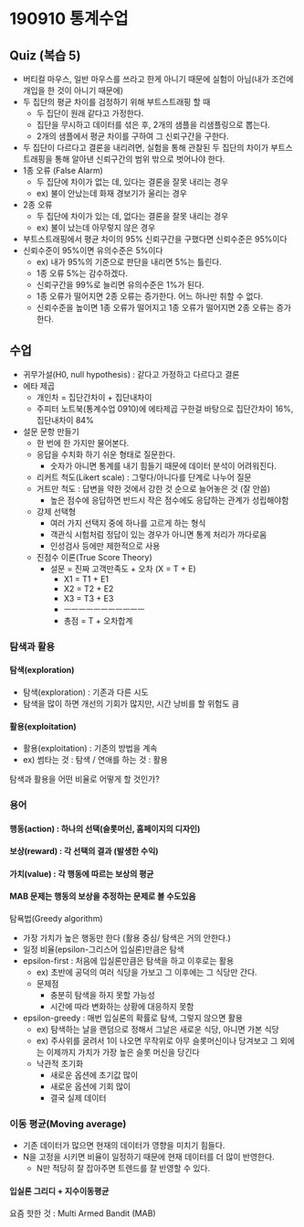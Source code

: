 # 190910 통계수업
## Quiz (복습 5)
* 버티컬 마우스, 일반 마우스를 쓰라고 한게 아니기 때문에 실험이 아님(내가 조건에 개입을 한 것이 아니기 때문에)
* 두 집단의 평균 차이를 검정하기 위해 부트스트래핑 할 때
    * 두 집단이 원래 같다고 가정한다. 
    * 집단을 무시하고 데이터를 섞은 후, 2개의 샘플을 리샘플링으로 뽑는다.
    * 2개의 샘플에서 평균 차이를 구하여 그 신뢰구간을 구한다.
* 두 집단이 다르다고 결론을 내리려면, 실험을 통해 관찰된 두 집단의 차이가 부트스트래핑을 통해 알아낸 신뢰구간의 범위 밖으로 벗어나야 한다.
* 1종 오류 (False Alarm)
    * 두 집단에 차이가 없는 데, 있다는 결론을 잘못 내리는 경우
    * ex) 불이 안났는데 화재 경보기가 울리는 경우
* 2종 오류
    * 두 집단에 차이가 있는 데, 없다는 결론을 잘못 내리는 경우
    * ex) 불이 났는데 아무렇지 않은 경우
* 부트스트래핑에서 평균 차이의 95% 신뢰구간을 구했다면 신뢰수준은 95%이다
* 신뢰수준이 95%이면 유의수준은 5%이다
    * ex) 내가 95%의 기준으로 판단을 내리면 5%는 틀린다.
    * 1종 오류 5%는 감수하겠다.
    * 신뢰구간을 99%로 늘리면 유의수준은 1%가 된다.
    * 1종 오류가 떨어지면 2종 오류는 증가한다. 어느 하나만 취할 수 없다.
    * 신뢰수준을 높이면 1종 오류가 떨어지고 1종 오류가 떨어지면 2종 오류는 증가한다.
## 수업
* 귀무가설(H0, null hypothesis) : 같다고 가정하고 다르다고 결론
* 에타 제곱
    * 개인차 = 집단간차이 + 집단내차이
    * 주피터 노트북(통계수업 0910)에 에타제곱 구한걸 바탕으로 집단간차이 16%, 집단내차이 84%
* 설문 문항 만들기
    * 한 번에 한 가지만 물어본다.
    * 응답을 수치화 하기 쉬운 형태로 질문한다.
        * 숫자가 아니면 통계를 내기 힘들기 때문에 데이터 분석이 어려워진다.
    * 리커트 척도(Likert scale) : 그렇다/아니다를 단계로 나누어 질문
    * 거트만 척도 : 답변을 약한 것에서 강한 것 순으로 늘어놓은 것 (잘 안씀)
        * 높은 점수에 응답하면 반드시 작은 점수에도 응답하는 관계가 성립해야함
    * 강제 선택형
        * 여러 가지 선택지 중에 하나를 고르게 하는 형식
        * 객관식 시험처럼 정답이 있는 경우가 아니면 통계 처리가 까다로움
        * 인성검사 등에만 제한적으로 사용
    * 진점수 이론(True Score Theory)
        * 설문 = 진짜 고객만족도 + 오차 (X = T + E)
            * X1 = T1 + E1
            * X2 = T2 + E2
            * X3 = T3 + E3
            * ㅡㅡㅡㅡㅡㅡㅡㅡㅡㅡㅡ
            * 총점 = T + 오차합계 

 ### 탐색과 활용
 #### 탐색(exploration)
 * 탐색(exploration) : 기존과 다른 시도
 * 탐색을 많이 하면 개선의 기회가 많지만, 시간 낭비를 할 위험도 큼
 #### 활용(exploitation)
 * 활용(exploitation) : 기존의 방법을 계속
 * ex) 썸타는 것 : 탐색 / 연애를 하는 것 : 활용

 탐색과 활용을 어떤 비율로 어떻게 할 것인가?

 ### 용어
 #### 행동(action) : 하나의 선택(슬롯머신, 홈페이지의 디자인)
 #### 보상(reward) : 각 선택의 결과 (발생한 수익)
 #### 가치(value) : 각 행동에 따르는 보상의 평균
 #### MAB 문제는 행동의 보상을 추정하는 문제로 볼 수도있음

 탐욕법(Greedy algorithm)
 * 가장 가치가 높은 행동만 한다 (활용 중심/ 탐색은 거의 안한다.)
 * 일정 비율(epsilon-그리스어 입실론)만큼은 탐색
 * epsilon-first : 처음에 입실론만큼은 탐색을 하고 이후로는 활용
    * ex) 초반에 공덕의 여러 식당을 가보고 그 이후에는 그 식당만 간다.
    * 문제점
        * 충분히 탐색을 하지 못할 가능성
        * 시간에 따라 변화하는 상황에 대응하지 못함
 * epsilon-greedy : 매번 입실론의 확률로 탐색, 그렇지 않으면 활용
    * ex) 탐색하는 날을 랜덤으로 정해서 그날은 새로운 식당, 아니면 가본 식당
    * ex) 주사위를 굴려서 1이 나오면 무작위로 아무 슬롯머신이나 당겨보고 그 외에는 이제까지 가치가 가장 높은 슬롯 머신을 당긴다
    * 낙관적 초기화
        * 새로운 옵션에 초기값 많이
        * 새로운 옵션에 기회 많이
        * 결국 실제 데이터

### 이동 평균(Moving average)
* 기존 데이터가 많으면 현재의 데이터가 영향을 미치기 힘들다.
* N을 고정을 시키면 비율이 일정하기 때문에 현재 데이터를 더 많이 반영한다.
    * N만 적당히 잘 잡아주면 트렌드를 잘 반영할 수 있다.
#### 입실론 그리디 + 지수이동평균

요즘 핫한 것 : Multi Armed Bandit (MAB)